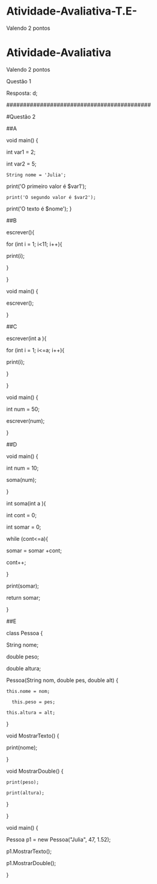 # Atividade-Avaliativa-T.E-

Valendo 2 pontos

# Atividade-Avaliativa

Valendo 2 pontos

Questão 1

Resposta: d;

###########################################

#Questão 2

##A

 void main() {

   int var1 = 2;

   int var2 = 5;

    String nome = 'Julia';

   print('O primeiro valor é $var1');

    print('O segundo valor é $var2');

   print('O texto é $nome');
 }



##B

escrever(){

  for (int i = 1; i<11; i++){

  print(i);

  }

}



void main() {

  escrever();

}



##C

escrever(int a ){

  for (int i = 1; i<=a; i++){

  print(i);

  }

}



void main() {

  int num = 50;

  escrever(num);

}



##D

void main() {

  int num = 10;

  soma(num);

}



int soma(int a ){

int cont = 0;

int somar = 0;

while (cont<=a){

somar = somar +cont;

cont++;

}

print(somar);

  return somar;

}


##E



class Pessoa {

  String nome;
  
  double peso;
  
  double altura;



  Pessoa(String nom, double pes, double alt) {
  
    this.nome = nom;
    
      this.peso = pes;
    
    this.altura = alt;
  
  }

  void MostrarTexto() {
  
  print(nome);
  
  }

  
  void MostrarDouble() {
  
    print(peso);
    
    print(altura);
  
  }

}


void main() {

  Pessoa p1 = new Pessoa("Julia", 47, 1.52);
  
  p1.MostrarTexto();
  
  p1.MostrarDouble();

}

